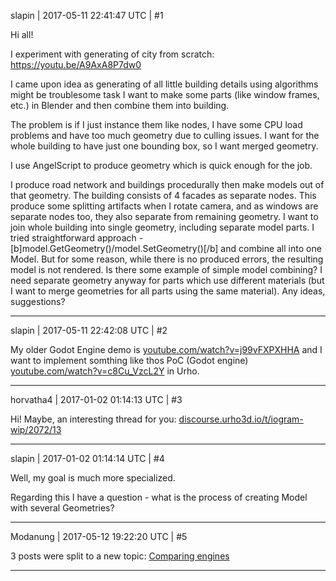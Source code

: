slapin | 2017-05-11 22:41:47 UTC | #1

Hi all!

I experiment with generating of city from scratch:
https://youtu.be/A9AxA8P7dw0

I came upon idea as generating of all little building details using algorithms might be troublesome task
I want to make some parts (like window frames, etc.) in Blender and then combine them into building.

The problem is if I just instance them like nodes, I have some CPU load problems and have too much geometry due to
culling issues. I want for the whole building to have just one bounding box, so I want merged geometry.

I use AngelScript to produce geometry which is quick enough for the job.

I produce road network and buildings procedurally then make models out of that geometry.
The building consists of 4 facades as separate nodes. This produce some splitting artifacts when I rotate camera,
and as windows are separate nodes too, they also separate from remaining geometry.
I want to join whole building into single geometry, including separate model parts.
I tried straightforward approach - [b]model.GetGeometry()/model.SetGeometry()[/b]
and combine all into one Model. But for some reason, while there is no produced errors,
the resulting model is not rendered. Is there some example of simple model combining?
I need separate geometry anyway for parts which use different materials (but I want to merge geometries
for all parts using the same material). Any ideas, suggestions?

-------------------------

slapin | 2017-05-11 22:42:08 UTC | #2

My older Godot Engine demo is [youtube.com/watch?v=j99vFXPXHHA](https://www.youtube.com/watch?v=j99vFXPXHHA)
and I want to implement somthing like thos PoC (Godot engine) [youtube.com/watch?v=c8Cu_VzcL2Y](https://www.youtube.com/watch?v=c8Cu_VzcL2Y) in Urho.

-------------------------

horvatha4 | 2017-01-02 01:14:13 UTC | #3

Hi!
Maybe, an interesting thread for you: [discourse.urho3d.io/t/iogram-wip/2072/13](http://discourse.urho3d.io/t/iogram-wip/2072/13)

-------------------------

slapin | 2017-01-02 01:14:14 UTC | #4

Well, my goal is much more specialized.

Regarding this I have a question - what is the process of creating Model with several Geometries?

-------------------------

Modanung | 2017-05-12 19:22:20 UTC | #5

3 posts were split to a new topic: [Comparing engines](/t/comparing-engines/3117)

-------------------------

